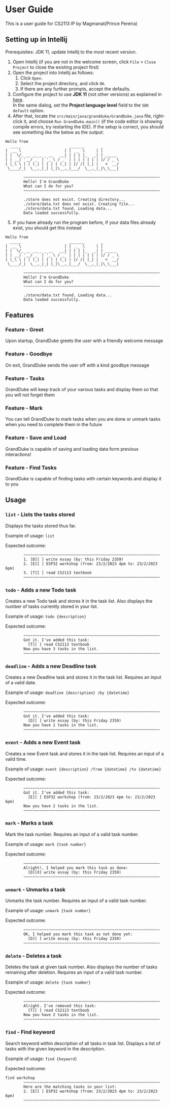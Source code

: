 
# User Guide

This is a user guide for CS2113 IP by Magmanat(Prince Pereira)

## Setting up in Intellij

Prerequisites: JDK 11, update Intellij to the most recent version.

1. Open Intellij (if you are not in the welcome screen, click `File` > `Close Project` to close the existing project first)
2. Open the project into Intellij as follows:
   1. Click `Open`.
   1. Select the project directory, and click `OK`.
   1. If there are any further prompts, accept the defaults.
3. Configure the project to use **JDK 11** (not other versions) as explained in [here](https://www.jetbrains.com/help/idea/sdk.html#set-up-jdk).<br>
   In the same dialog, set the **Project language level** field to the `SDK default` option.
4. After that, locate the `src/main/java/grandduke/GrandDuke.java` file, right-click it, and choose `Run GrandDuke.main()` (if the code editor is showing compile errors, try restarting the IDE). If the setup is correct, you should see something like the below as the output:
```
Hello from
  _____                     _______       _
|  __ \                   | |  _  \     | |
| |  \/_ __ __ _ _ __   __| | | | |_   _| | _____
| | __| '__/ _` | '_ \ / _` | | | | | | | |/ / _ \
| |_\ \ | | (_| | | | | (_| | |/ /| |_| |   <  __/
 \____/_|  \__,_|_| |_|\__,_|___/  \__,_|_|\_\___|

        ~~~~~~~~~~~~~~~~~~~~~~~~~~~~~~~~~~~~~~~~~~~~~~~~~~~~~~~~~~~~
        Hello! I'm GrandDuke
        What can I do for you?
        ~~~~~~~~~~~~~~~~~~~~~~~~~~~~~~~~~~~~~~~~~~~~~~~~~~~~~~~~~~~~

        ./store does not exist. Creating directory...
        ./store/data.txt does not exist. Creating file...
        ./store/data.txt found. Loading data...
        Data loaded successfully.
```
5. If you have already run the program before, if your data files already exist, you should get this instead
```
Hello from
  _____                     _______       _
|  __ \                   | |  _  \     | |
| |  \/_ __ __ _ _ __   __| | | | |_   _| | _____
| | __| '__/ _` | '_ \ / _` | | | | | | | |/ / _ \
| |_\ \ | | (_| | | | | (_| | |/ /| |_| |   <  __/
 \____/_|  \__,_|_| |_|\__,_|___/  \__,_|_|\_\___|

        ~~~~~~~~~~~~~~~~~~~~~~~~~~~~~~~~~~~~~~~~~~~~~~~~~~~~~~~~~~~~
        Hello! I'm GrandDuke
        What can I do for you?
        ~~~~~~~~~~~~~~~~~~~~~~~~~~~~~~~~~~~~~~~~~~~~~~~~~~~~~~~~~~~~

        ./store/data.txt found. Loading data...
        Data loaded successfully.
```

## Features

### Feature - Greet

Upon startup, GrandDuke greets the user with a friendly welcome message

### Feature - Goodbye

On exit, GrandDuke sends the user off with a kind goodbye message

### Feature - Tasks

GrandDuke will keep track of your various tasks and display them so that you will not forget them

### Feature - Mark

You can tell GrandDuke to mark tasks when you are done or unmark tasks when you need to complete them in the future

### Feature - Save and Load

GrandDuke is capable of saving and loading data form previous interactions!

### Feature - Find Tasks
GrandDuke is capable of finding tasks with certain keywords and display it to you

## Usage

### `list` - Lists the tasks stored

Displays the tasks stored thus far.

Example of usage:
`list`

Expected outcome:

```
        ~~~~~~~~~~~~~~~~~~~~~~~~~~~~~~~~~~~~~~~~~~~~~~~~~~~~~~~~~~~~
        1. [D][ ] write essay (by: this Friday 2359)
        2. [E][ ] ESP32 workshop (from: 23/2/2023 4pm to: 23/2/2023 6pm)
        3. [T][ ] read CS2113 textbook
        ~~~~~~~~~~~~~~~~~~~~~~~~~~~~~~~~~~~~~~~~~~~~~~~~~~~~~~~~~~~~
```

### `todo` - Adds a new Todo task

Creates a new Todo task and stores it in the task list. Also displays the number of tasks currently stored in your list.

Example of usage:
`todo {description}`

Expected outcome:

```
		~~~~~~~~~~~~~~~~~~~~~~~~~~~~~~~~~~~~~~~~~~~~~~~~~~~~~~~~~~~~
        Got it. I've added this task:
          [T][ ] read CS2113 textbook
        Now you have 3 tasks in the list.
        ~~~~~~~~~~~~~~~~~~~~~~~~~~~~~~~~~~~~~~~~~~~~~~~~~~~~~~~~~~~~
```

### `deadline` - Adds a new Deadline task

Creates a new Deadline task and stores it in the task list. Requires an input of a valid date.

Example of usage:
`deadline {description} /by {datetime}`

Expected outcome:

```
        ~~~~~~~~~~~~~~~~~~~~~~~~~~~~~~~~~~~~~~~~~~~~~~~~~~~~~~~~~~~~
        Got it. I've added this task:
          [D][ ] write essay (by: this Friday 2359)
        Now you have 1 tasks in the list.
        ~~~~~~~~~~~~~~~~~~~~~~~~~~~~~~~~~~~~~~~~~~~~~~~~~~~~~~~~~~~~
```

### `event` - Adds a new Event task

Creates a new Event task and stores it in the task list. Requires an input of a valid time.

Example of usage:
`event {description} /from {datetime} /to {datetime}` 

Expected outcome:

```
        ~~~~~~~~~~~~~~~~~~~~~~~~~~~~~~~~~~~~~~~~~~~~~~~~~~~~~~~~~~~~
        Got it. I've added this task:
          [E][ ] ESP32 workshop (from: 23/2/2023 4pm to: 23/2/2023 6pm)
        Now you have 2 tasks in the list.
        ~~~~~~~~~~~~~~~~~~~~~~~~~~~~~~~~~~~~~~~~~~~~~~~~~~~~~~~~~~~~
```

### `mark` - Marks a task

Mark the task number. Requires an input of a valid task number.

Example of usage:
`mark {task number}`

Expected outcome:

```
        ~~~~~~~~~~~~~~~~~~~~~~~~~~~~~~~~~~~~~~~~~~~~~~~~~~~~~~~~~~~~
        Alright!, I helped you mark this task as done:
          [D][X] write essay (by: this Friday 2359)
        ~~~~~~~~~~~~~~~~~~~~~~~~~~~~~~~~~~~~~~~~~~~~~~~~~~~~~~~~~~~~
```

### `unmark` - Unmarks a task

Unmarks the task number. Requires an input of a valid task number.

Example of usage:
`unmark {task number}`

Expected outcome:

```
        ~~~~~~~~~~~~~~~~~~~~~~~~~~~~~~~~~~~~~~~~~~~~~~~~~~~~~~~~~~~~
        OK, I helped you mark this task as not done yet:
          [D][ ] write essay (by: this Friday 2359)
        ~~~~~~~~~~~~~~~~~~~~~~~~~~~~~~~~~~~~~~~~~~~~~~~~~~~~~~~~~~~~
```

### `delete` - Deletes a task

Deletes the task at given task number. Also displays the number of tasks remaining after deletion. Requires an input of a valid task number.

Example of usage:
`delete {task number}`

Expected outcome:

```
        ~~~~~~~~~~~~~~~~~~~~~~~~~~~~~~~~~~~~~~~~~~~~~~~~~~~~~~~~~~~~
        Alright. I've removed this task:
          [T][ ] read CS2113 textbook
        Now you have 2 tasks in the list.
        ~~~~~~~~~~~~~~~~~~~~~~~~~~~~~~~~~~~~~~~~~~~~~~~~~~~~~~~~~~~~
```

### `find` - Find keyword

Search keyword within description of all tasks in task list. Displays a list of tasks with the given keyword in the description.

Example of usage:
`find {keyword}`

Expected outcome:

```
find workshop
        ~~~~~~~~~~~~~~~~~~~~~~~~~~~~~~~~~~~~~~~~~~~~~~~~~~~~~~~~~~~~
        Here are the matching tasks in your list:
        2. [E][ ] ESP32 workshop (from: 23/2/2023 4pm to: 23/2/2023 6pm)
        ~~~~~~~~~~~~~~~~~~~~~~~~~~~~~~~~~~~~~~~~~~~~~~~~~~~~~~~~~~~~
```
